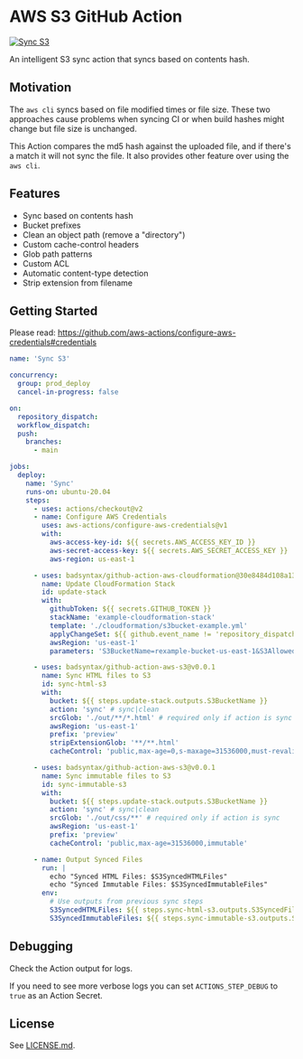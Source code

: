 # AWS S3 GitHub Action

[![Sync S3](https://github.com/badsyntax/github-action-aws-s3/actions/workflows/sync-s3.yml/badge.svg)](https://github.com/badsyntax/github-action-aws-s3/actions/workflows/sync-s3.yml)

An intelligent S3 sync action that syncs based on contents hash.

## Motivation

The `aws cli` syncs based on file modified times or file size. These two approaches cause problems when syncing CI or when build hashes might change but file size is unchanged.

This Action compares the md5 hash against the uploaded file, and if there's a match it will not sync the file. It also provides other feature over using the `aws cli`.

## Features

- Sync based on contents hash
- Bucket prefixes
- Clean an object path (remove a "directory")
- Custom cache-control headers
- Glob path patterns
- Custom ACL
- Automatic content-type detection
- Strip extension from filename

## Getting Started

Please read: <https://github.com/aws-actions/configure-aws-credentials#credentials>

```yml
name: 'Sync S3'

concurrency:
  group: prod_deploy
  cancel-in-progress: false

on:
  repository_dispatch:
  workflow_dispatch:
  push:
    branches:
      - main

jobs:
  deploy:
    name: 'Sync'
    runs-on: ubuntu-20.04
    steps:
      - uses: actions/checkout@v2
      - name: Configure AWS Credentials
        uses: aws-actions/configure-aws-credentials@v1
        with:
          aws-access-key-id: ${{ secrets.AWS_ACCESS_KEY_ID }}
          aws-secret-access-key: ${{ secrets.AWS_SECRET_ACCESS_KEY }}
          aws-region: us-east-1

      - uses: badsyntax/github-action-aws-cloudformation@30e8484d108a13d803aa449c1ec1bd6aa4c932ff
        name: Update CloudFormation Stack
        id: update-stack
        with:
          githubToken: ${{ secrets.GITHUB_TOKEN }}
          stackName: 'example-cloudformation-stack'
          template: './cloudformation/s3bucket-example.yml'
          applyChangeSet: ${{ github.event_name != 'repository_dispatch' }}
          awsRegion: 'us-east-1'
          parameters: 'S3BucketName=rexample-bucket-us-east-1&S3AllowedOrigins=https://example.com'

      - uses: badsyntax/github-action-aws-s3@v0.0.1
        name: Sync HTML files to S3
        id: sync-html-s3
        with:
          bucket: ${{ steps.update-stack.outputs.S3BucketName }}
          action: 'sync' # sync|clean
          srcGlob: './out/**/*.html' # required only if action is sync
          awsRegion: 'us-east-1'
          prefix: 'preview'
          stripExtensionGlob: '**/**.html'
          cacheControl: 'public,max-age=0,s-maxage=31536000,must-revalidate'

      - uses: badsyntax/github-action-aws-s3@v0.0.1
        name: Sync immutable files to S3
        id: sync-immutable-s3
        with:
          bucket: ${{ steps.update-stack.outputs.S3BucketName }}
          action: 'sync' # sync|clean
          srcGlob: './out/css/**' # required only if action is sync
          awsRegion: 'us-east-1'
          prefix: 'preview'
          cacheControl: 'public,max-age=31536000,immutable'

      - name: Output Synced Files
        run: |
          echo "Synced HTML Files: $S3SyncedHTMLFiles"
          echo "Synced Immutable Files: $S3SyncedImmutableFiles"
        env:
          # Use outputs from previous sync steps
          S3SyncedHTMLFiles: ${{ steps.sync-html-s3.outputs.S3SyncedFiles }}
          S3SyncedImmutableFiles: ${{ steps.sync-immutable-s3.outputs.S3SyncedFiles }}
```

## Debugging

Check the Action output for logs.

If you need to see more verbose logs you can set `ACTIONS_STEP_DEBUG` to `true` as an Action Secret.

## License

See [LICENSE.md](./LICENSE.md).

